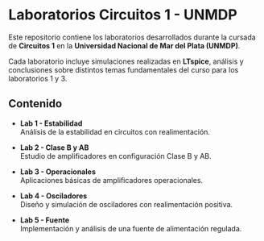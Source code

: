 # Laboratorios Circuitos 1 - UNMDP

Este repositorio contiene los laboratorios desarrollados durante la cursada de **Circuitos 1** en la **Universidad Nacional de Mar del Plata (UNMDP)**.

Cada laboratorio incluye simulaciones realizadas en **LTspice**, análisis y conclusiones sobre distintos temas fundamentales del curso para los laboratorios 1 y 3.

## Contenido

- **Lab 1 - Estabilidad**  
  Análisis de la estabilidad en circuitos con realimentación.

- **Lab 2 - Clase B y AB**  
  Estudio de amplificadores en configuración Clase B y AB.

- **Lab 3 - Operacionales**  
  Aplicaciones básicas de amplificadores operacionales.

- **Lab 4 - Osciladores**  
  Diseño y simulación de osciladores con realimentación positiva.

- **Lab 5 - Fuente**  
  Implementación y análisis de una fuente de alimentación regulada.

